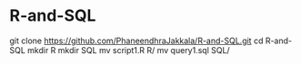 # R-and-SQL
git clone https://github.com/PhaneendhraJakkala/R-and-SQL.git
cd R-and-SQL
mkdir R
mkdir SQL
mv script1.R R/
mv query1.sql SQL/
